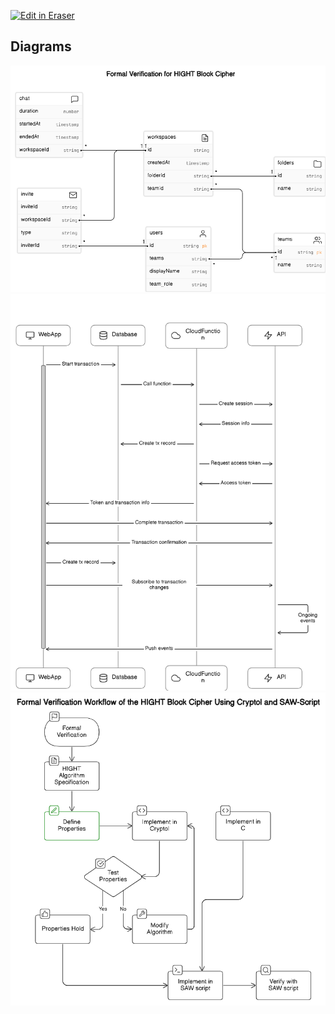 <p><a target="_blank" href="https://app.eraser.io/workspace/6qL3OfWKA1lV77xZohs6" id="edit-in-eraser-github-link"><img alt="Edit in Eraser" src="https://firebasestorage.googleapis.com/v0/b/second-petal-295822.appspot.com/o/images%2Fgithub%2FOpen%20in%20Eraser.svg?alt=media&amp;token=968381c8-a7e7-472a-8ed6-4a6626da5501"></a></p>








<!-- eraser-additional-content -->
## Diagrams
<!-- eraser-additional-files -->
<a href="/FV for HIGHT-Formal Verification for HIGHT Block Cipher-1.eraserdiagram" data-element-id="i1ejH5D-FqM_88NvZXq3L"><img src="/.eraser/6qL3OfWKA1lV77xZohs6___MLcnuqiMBzUCptOlkksZrtqRQO53___---diagram----40fd4a1139b30095979c8189efae2571-Formal-Verification-for-HIGHT-Block-Cipher.png" alt="" data-element-id="i1ejH5D-FqM_88NvZXq3L" /></a>
<a href="/FV for HIGHT-Transaction Processing Flow-2.eraserdiagram" data-element-id="E0uTMELk0-LsgilfQOveI"><img src="/.eraser/6qL3OfWKA1lV77xZohs6___MLcnuqiMBzUCptOlkksZrtqRQO53___---diagram----ecfc331c5a96cc48b11faa9426a2c3de-Transaction-Processing-Flow.png" alt="" data-element-id="E0uTMELk0-LsgilfQOveI" /></a>
<a href="/FV for HIGHT-Formal Verification Workflow of the HIGHT Block Cipher Using Cryptol and SAW-Script-3.eraserdiagram" data-element-id="Ljxp5VZ5T2xoff995H_Wn"><img src="/.eraser/6qL3OfWKA1lV77xZohs6___MLcnuqiMBzUCptOlkksZrtqRQO53___---diagram----91845ee668a3cafaff9fb0096177f242-Formal-Verification-Workflow-of-the-HIGHT-Block-Cipher-Using-Cryptol-and-SAW-Script.png" alt="" data-element-id="Ljxp5VZ5T2xoff995H_Wn" /></a>
<!-- end-eraser-additional-files -->
<!-- end-eraser-additional-content -->
<!--- Eraser file: https://app.eraser.io/workspace/6qL3OfWKA1lV77xZohs6 --->